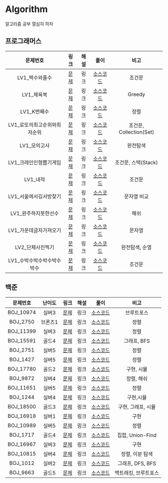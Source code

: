 # Algorithm
알고리즘 공부 열심히 하자



## 프로그래머스

|           문제번호           |                             링크                             | 해설 |                             풀이                             |          비고           |
| :--------------------------: | :----------------------------------------------------------: | :--: | :----------------------------------------------------------: | :---------------------: |
|        LV1_짝수와홀수        | [문제](https://programmers.co.kr/learn/courses/30/lessons/12937) | 링크 | [소스코드](./Programmers/src/lv1/Programmers_짝수와홀수.java) |         조건문          |
|          LV1_체육복          | [문제](https://programmers.co.kr/learn/courses/30/lessons/42862) | 링크 |  [소스코드](./Programmers/src/lv1/Programmers_체육복.java)   |         Greedy          |
|         LV1_K번째수          | [문제](https://programmers.co.kr/learn/courses/30/lessons/42748) | 링크 |  [소스코드](./Programmers/src/lv1/Programmers_K번째수.java)  |          정렬           |
| LV1_로또의최고순위와최저순위 | [문제](https://programmers.co.kr/learn/courses/30/lessons/77484) | 링크 | [소스코드](./Programmers/src/lv1/Programmers_로또의최고순위와최저순위.java) | 조건문, Collection(Set) |
|         LV1_모의고사         | [문제](https://programmers.co.kr/learn/courses/30/lessons/42840) | 링크 | [소스코드](./Programmers/src/lv1/Programmers_모의고사.java)  |        완전탐색         |
|    LV1_크레인인형뽑기게임    | [문제](https://programmers.co.kr/learn/courses/30/lessons/64061) | 링크 | [소스코드](./Programmers/src/lv1/Programmers_크레인인형뽑기게임.java) |   조건문, 스택(Stack)   |
|           LV1_내적           | [문제](https://programmers.co.kr/learn/courses/30/lessons/70128) | 링크 |   [소스코드](./Programmers/src/lv1/Programmers_내적.java)    |         조건문          |
|    LV1_서울에서김서방찾기    | [문제](https://programmers.co.kr/learn/courses/30/lessons/12919) | 링크 | [소스코드](./Programmers/src/lv1/Programmers_서울에서김서방찾기.java) |       문자열 비교       |
|     LV1_완주하지못한선수     | [문제](https://programmers.co.kr/learn/courses/30/lessons/42576) | 링크 | [소스코드](./Programmers/src/lv1/Programmers_완주하지못한선수.java) |          해쉬           |
|    LV1_가운데글자가져오기    | [문제](https://programmers.co.kr/learn/courses/30/lessons/12903) | 링크 | [소스코드](./Programmers/src/lv1/Programmers_가운데글자가져오기.java) |         문자열          |
|       LV2_단체사진찍기       | [문제](https://programmers.co.kr/learn/courses/30/lessons/1835) | 링크 | [소스코드](./Programmers/src/lv2/Programmers_단체사진찍기.java) |     완전탐색, 순열      |
|  LV1_수박수박수박수박수박수  | [문제](https://programmers.co.kr/learn/courses/30/lessons/12922) | 링크 | [소스코드](./Programmers/src/lv1/Programmers_수박수박수박수박수박수.java) |         조건문          |



## 백준

| 문제번호  | 난이도  |                     링크                      | 해설 |                           풀이                           |         비고         |
| :-------: | :-----: | :-------------------------------------------: | :--: | :------------------------------------------------------: | :------------------: |
| BOJ_10974 |  실버3  | [문제](https://www.acmicpc.net/problem/10974) | 링크 |       [소스코드](./BOJ/src/study01/BOJ_10974.java)       |      브루트포스      |
| BOJ_2750  | 브론즈1 | [문제](https://www.acmicpc.net/problem/2750)  | 링크 |       [소스코드](./BOJ/src/study01/BOJ_2750.java)        |         정렬         |
| BOJ_11399 |  실버3  | [문제](https://www.acmicpc.net/problem/11399) | 링크 |       [소스코드](./BOJ/src/study01/BOJ_11399.java)       |         정렬         |
| BOJ_15591 |  골드4  | [문제](https://www.acmicpc.net/problem/15591) | 링크 |       [소스코드](./BOJ/src/study01/BOJ_15591.java)       |     그래프, BFS      |
| BOJ_2751  |  실버5  | [문제](https://www.acmicpc.net/problem/2751)  | 링크 |       [소스코드](./BOJ/src/study01/BOJ_2751.java)        |         정렬         |
| BOJ_1427  |  실버5  | [문제](https://www.acmicpc.net/problem/1427)  | 링크 |       [소스코드](./BOJ/src/study01/BOJ_1427.java)        |         정렬         |
| BOJ_17780 |  골드2  | [문제](https://www.acmicpc.net/problem/17780) | 링크 |  [소스코드](./BOJ/src/study01/BOJ_17780_refactor.java)   |      구현, 시뮬      |
| BOJ_9872  |  실버4  | [문제](https://www.acmicpc.net/problem/9872)  | 링크 |       [소스코드](./BOJ/src/study01/BOJ_9872.java)        |      정렬, 해쉬      |
| BOJ_11651 |  실버5  | [문제](https://www.acmicpc.net/problem/11651) | 링크 | [소스코드](./BOJ/src/study01/BOJ_11651_refactoring.java) |         정렬         |
| BOJ_1244  |  실버4  | [문제](https://www.acmicpc.net/problem/1244)  | 링크 |       [소스코드](./BOJ/src/study01/BOJ_1244.java)        |      구현,시뮬       |
| BOJ_18500 |  골드3  | [문제](https://www.acmicpc.net/problem/18500) | 링크 |       [소스코드](./BOJ/src/study01/BOJ_18500.java)       |  구현, 그래프, 시뮬  |
| BOJ_16918 |  실버1  | [문제](https://www.acmicpc.net/problem/16918) | 링크 |       [소스코드](./BOJ/src/study01/BOJ_16918.java)       |         구현         |
| BOJ_10989 |  실버5  | [문제](https://www.acmicpc.net/problem/10989) | 링크 |       [소스코드](./BOJ/src/study01/BOJ_10989.java)       |         정렬         |
| BOJ_1717  |  골드4  | [문제](https://www.acmicpc.net/problem/1717)  | 링크 |       [소스코드](./BOJ/src/study01/BOJ_1717.java)        |   집합, Union-Find   |
| BOJ_16967 |  실버3  | [문제](https://www.acmicpc.net/problem/16967) | 링크 |       [소스코드](./BOJ/src/study01/BOJ_16967.java)       |         구현         |
| BOJ_10815 |  실버4  | [문제](https://www.acmicpc.net/problem/10815) | 링크 |    [소스코드](./BOJ/src/study01/BOJ_10815_loop.java)     |   정렬, 이분 탐색    |
| BOJ_1012  |  실버2  | [문제](https://www.acmicpc.net/problem/1012)  | 링크 |       [소스코드](./BOJ/src/study01/BOJ_1012.java)        |   그래프, DFS, BFS   |
| BOJ_9663  |  골드5  | [문제](https://www.acmicpc.net/problem/9663)  | 링크 |       [소스코드](./BOJ/src/study01/BOJ_9663.java)        | 백트래킹, 브루트포스 |

